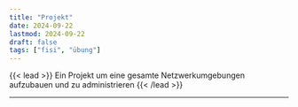 ```yaml
---
title: "Projekt"
date: 2024-09-22
lastmod: 2024-09-22
draft: false
tags: ["fisi", "übung"]
---
```


{{< lead >}}
Ein Projekt um eine gesamte Netzwerkumgebungen aufzubauen und zu administrieren
{{< /lead >}}

---
